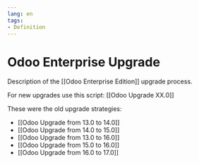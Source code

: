 ```yaml
---
lang: en
tags:
- Definition
---
```

# Odoo Enterprise Upgrade

Description of the [[Odoo Enterprise Edition]] upgrade process.

For new upgrades use this script: [[Odoo Upgrade XX.0]]

These were the old upgrade strategies:

 * [[Odoo Upgrade from 13.0 to 14.0]]
 * [[Odoo Upgrade from 14.0 to 15.0]]
 * [[Odoo Upgrade from 13.0 to 16.0]]
 * [[Odoo Upgrade from 15.0 to 16.0]]
 * [[Odoo Upgrade from 16.0 to 17.0]]